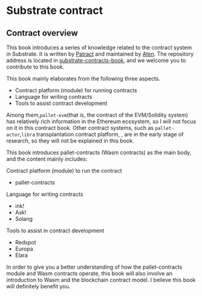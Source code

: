 # Substrate contract

## Contract overview

This book introduces a series of knowledge related to the contract system in Substrate. It is written by [Patract](https://patract.io/) and maintained by [Aten](https://github.com/atenjin). The repository address is located in [substrate-contracts-book](https://github.com/patractlabs/substrate-contracts-book), and we welcome you to contribute to this book.

This book mainly elaborates from the following three aspects.

* Contract platform (module) for running contracts
* Language for writing contracts
* Tools to assist contract development

Among them,`pallet-evm`(that is, the contract of the EVM/Solidity system) has relatively rich information in the Ethereum ecosystem, so I will not focus on it in this contract book. Other contract systems, such as `pallet-actor`,`libra` transplantation contract platform, , are in the early stage of research, so they will not be explained in this book.

This book introduces pallet-contracts (Wasm contracts) as the main body, and the content mainly includes:

Contract platform (module) to run the contract

* pallet-contracts

Language for writing contracts

* ink!
* Ask!
* Solang

Tools to assist in contract development

* Redspot
* Europa
* Elara

In order to give you a better understanding of how the pallet-contracts module and Wasm contracts operate, this book will also involve an introduction to Wasm and the blockchain contract model. I believe this book will definitely benefit you.



